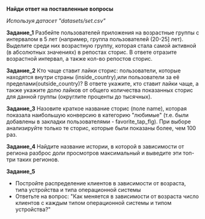 **Найди ответ на поставленные вопросы**

*Используя датасет "datasets/set.csv"*

**Задание_1** 
Разбейте пользователей приложения на возрастные группы с интервалом в 5 лет (например, группа пользователей  (20-25] лет).
Выделите среди них возрастную группу, которая стала самой активной (в абсолютных значениях) в репостах сторис. 
В ответе отразите возрастной интервал, а также кол-во репостов сторис.

**Задание_2** 
Кто чаще ставит лайки сторис: пользователи, которые находятся внутри страны (inside_country),или пользователи за её пределами(outside_country)?
В ответе укажите, кто ставит лайки чаще, а также укажите долю лайков от общего количества показанных сторис для данной группы (округлите проценты до тысячных).

**Задание_3** 
Назовите краткое название сторис (поле name), которая показала наибольшую конверсию в категорию "любимые" (т.е. были добавлены в закладки пользователями - favorite_tap_flg). При выборе анализируйте только те сторис, которые были показаны более, чем 100 раз.

**Задание_4** 
Найдите название истории, в которой в зависимости от региона разброс доли просмотров максимальный и выведите эти топ-три таких регионов.

**Задание_5** 
* Постройте распределение клиентов в зависимости от возраста, типа устройства и типа операционной системы 
* Ответьте на вопрос: "Как меняется в зависимости от возраста число клиентов с каждым типом операционной системы и типом устройства?"

